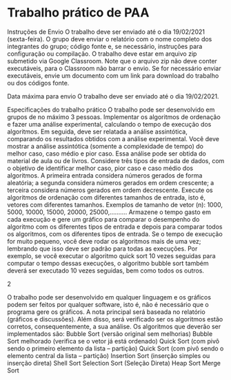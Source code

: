 # Trabalho prático de PAA
Instruções de Envio
O trabalho deve ser enviado até o dia 19/02/2021 (sexta-feira). O grupo deve enviar o
relatório com o nome completo dos integrantes do grupo; código fonte e, se necessário,
instruções para configuração ou compilação. O trabalho deve estar em arquivo zip
submetido via Google Classroom. Note que o arquivo zip não deve conter executáveis,
para o Classroom não barrar o envio. Se for necessário enviar executáveis, envie um
documento com um link para download do trabalho ou dos códigos fonte.

Data máxima para envio
O trabalho deve ser enviado até o dia 19/02/2021.

Especificações do trabalho prático
O trabalho pode ser desenvolvido em grupos de no máximo 3 pessoas.
Implementar os algoritmos de ordenação e fazer uma análise experimental, calculando o
tempo de execução dos algoritmos. Em seguida, deve ser relatada a análise assintótica,
comparando os resultados obtidos com a análise experimental. Você deve mostrar a
análise assintótica (somente a complexidade de tempo) do melhor caso, caso médio e pior
caso. Essa análise pode ser obtida do material de aula ou de livros.
Considere três tipos de entrada de dados, com o objetivo de identificar melhor caso, pior
caso e caso médio dos algoritmos. A primeira entrada considera números gerados de
forma aleatória; a segunda considera números gerados em ordem crescente; a terceira
considera números gerados em ordem decrescente.
Execute os algoritmos de ordenação com diferentes tamanhos de entrada, isto é, vetores
com diferentes tamanhos. Exemplos de tamanho de vetor (n): 1000, 5000, 10000, 15000,
20000, 25000,..........
Armazene o tempo gasto em cada execução e gere um gráfico para comparar o
desempenho do algoritmo com os diferentes tipos de entrada e depois para comparar todos
os algoritmos, com os diferentes tipos de entrada.
Se o tempo de execução for muito pequeno, você deve rodar os algoritmos mais de uma
vez; lembrando que isso deve ser padrão para todas as execuções. Por exemplo, se você
executar o algoritmo quick sort 10 vezes seguidas para computar o tempo dessas
execuções, o algoritmo bubble sort também deverá ser executado 10 vezes seguidas, bem
como todos os outros.

2

O trabalho pode ser desenvolvido em qualquer linguagem e os gráficos podem ser feitos
por qualquer software, isto é, não é necessário que o programa gere os gráficos.
A nota principal será baseada no relatório (gráficos e discussões). Além disso, será
verificado ser os algoritmos estão corretos, consequentemente, a sua análise.
Os algoritmos que deverão ser implementados são:
Bubble Sort (versão original sem melhorias)
Bubble Sort melhorado (verifica se o vetor já está ordenado)
Quick Sort (com pivô sendo o primeiro elemento da lista – partição)
Quick Sort (com pivô sendo o elemento central da lista – partição)
Insertion Sort (inserção simples ou inserção direta)
Shell Sort
Selection Sort (Seleção Direta)
Heap Sort
Merge Sort
